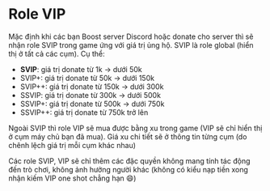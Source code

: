 # Role VIP

Mặc định khi các bạn Boost server Discord hoặc donate cho server thì sẽ nhận role SVIP trong game ứng với giá trị ủng hộ. SVIP là role global (hiển thị ở tất cả các cụm). Cụ thể:

* **SVIP**: giá trị donate từ 1k -> dưới 50k
* SVIP+: giá trị donate từ 50k -> dưới 150k
* SVIP++: giá trị donate từ 150k -> dưới 300k
* SSVIP: giá trị donate từ 300k -> dưới 500k
* SSVIP+: giá trị donate từ 500k -> dưới 750k
* SSVIP++: giá trị donate từ 750k trở lên

Ngoài SVIP thì role VIP sẽ mua được bằng xu trong game (VIP sẽ chỉ hiển thị ở cụm máy chủ bạn đã mua). Giá xu chi tiết sẽ ở thông tin từng cụm (do chênh lệch giá trị mỗi cụm khác nhau)

Các role SVIP, VIP sẽ chỉ thêm các đặc quyền không mang tính tác động đến trò chơi, không ảnh hưởng người khác (không có kiểu nạp tiền xong nhận kiếm VIP one shot chẳng hạn :smile:)



